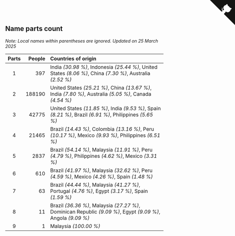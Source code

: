 ## Name parts count

*Note: Local names within parentheses are ignored.*
*Updated on 25 March 2025*

| Parts | People | Countries of origin |
| :--: | ---: | :--- |
| 1 | 397 | India *(30.98 %)*, Indonesia *(25.44 %)*, United States *(8.06 %)*, China *(7.30 %)*, Australia *(2.52 %)* |
| 2 | 188190 | United States *(25.21 %)*, China *(13.67 %)*, India *(7.80 %)*, Australia *(5.05 %)*, Canada *(4.54 %)* |
| 3 | 42775 | United States *(11.85 %)*, India *(9.53 %)*, Spain *(8.21 %)*, Brazil *(6.91 %)*, Philippines *(5.65 %)* |
| 4 | 21465 | Brazil *(14.43 %)*, Colombia *(13.16 %)*, Peru *(10.17 %)*, Mexico *(9.93 %)*, Philippines *(6.51 %)* |
| 5 | 2837 | Brazil *(54.14 %)*, Malaysia *(11.91 %)*, Peru *(4.79 %)*, Philippines *(4.62 %)*, Mexico *(3.31 %)* |
| 6 | 610 | Brazil *(41.97 %)*, Malaysia *(32.62 %)*, Peru *(4.59 %)*, Mexico *(4.26 %)*, Spain *(1.48 %)* |
| 7 | 63 | Brazil *(44.44 %)*, Malaysia *(41.27 %)*, Portugal *(4.76 %)*, Egypt *(3.17 %)*, Spain *(1.59 %)* |
| 8 | 11 | Brazil *(36.36 %)*, Malaysia *(27.27 %)*, Dominican Republic *(9.09 %)*, Egypt *(9.09 %)*, Angola *(9.09 %)* |
| 9 | 1 | Malaysia *(100.00 %)* |


<a href="https://github.com/JustinTimeCuber/wca_statistics" class="github-corner" aria-label="View source on Github"><svg width="80" height="80" viewBox="0 0 250 250" style="fill:#151513; color:#fff; position: absolute; top: 0; border: 0; right: 0;" aria-hidden="true"><path d="M0,0 L115,115 L130,115 L142,142 L250,250 L250,0 Z"></path><path d="M128.3,109.0 C113.8,99.7 119.0,89.6 119.0,89.6 C122.0,82.7 120.5,78.6 120.5,78.6 C119.2,72.0 123.4,76.3 123.4,76.3 C127.3,80.9 125.5,87.3 125.5,87.3 C122.9,97.6 130.6,101.9 134.4,103.2" fill="currentColor" style="transform-origin: 130px 106px;" class="octo-arm"></path><path d="M115.0,115.0 C114.9,115.1 118.7,116.5 119.8,115.4 L133.7,101.6 C136.9,99.2 139.9,98.4 142.2,98.6 C133.8,88.0 127.5,74.4 143.8,58.0 C148.5,53.4 154.0,51.2 159.7,51.0 C160.3,49.4 163.2,43.6 171.4,40.1 C171.4,40.1 176.1,42.5 178.8,56.2 C183.1,58.6 187.2,61.8 190.9,65.4 C194.5,69.0 197.7,73.2 200.1,77.6 C213.8,80.2 216.3,84.9 216.3,84.9 C212.7,93.1 206.9,96.0 205.4,96.6 C205.1,102.4 203.0,107.8 198.3,112.5 C181.9,128.9 168.3,122.5 157.7,114.1 C157.9,116.9 156.7,120.9 152.7,124.9 L141.0,136.5 C139.8,137.7 141.6,141.9 141.8,141.8 Z" fill="currentColor" class="octo-body"></path></svg></a><style>.github-corner:hover .octo-arm{animation:octocat-wave 560ms ease-in-out}@keyframes octocat-wave{0%,100%{transform:rotate(0)}20%,60%{transform:rotate(-25deg)}40%,80%{transform:rotate(10deg)}}@media (max-width:500px){.github-corner:hover .octo-arm{animation:none}.github-corner .octo-arm{animation:octocat-wave 560ms ease-in-out}}</style>
